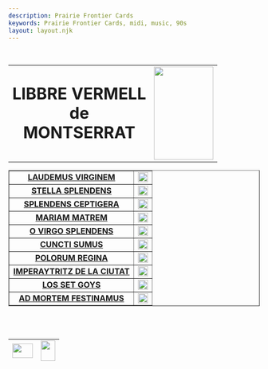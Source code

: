 ```yaml
---
description: Prairie Frontier Cards
keywords: Prairie Frontier Cards, midi, music, 90s
layout: layout.njk
---
```

<body background="/web/20041105171205im_/http://perso.club-internet.fr/brassy/PartMed/LiVerm/cn.jpg">
<a name="ht"></a>  
<center><table border="0" cellspacing="25">
<tr>
<td>
<center><b><font size="+3">LIBBRE VERMELL</font></b>
<br/><b><font size="+3">de</font></b>
<br/><b><font size="+3">MONTSERRAT</font></b></center>
</td>
<td>
<div align="right"><img align="BOTTOM" height="187" src="/assets/perso/images/virg1.gif" width="119" x-claris-useimageheight="" x-claris-useimagewidth=""/></div>
</td>
</tr>
</table></center>
<p>
<center>
</center>
<center><table border="">
<tr>
<td>
<center><b><a href="Livtext.html#LAUDEMUS">LAUDEMUS VIRGINEM</a></b></center>
</td>
<td><a href="/assets/perso/midi/laudemus.MID"><img align="BOTTOM" border="0" height="20" src="/assets/perso/images/musique.gif" width="20"/></a></td>
</tr>
<tr>
<td>
<center><b><a href="Livtext.html#STELLA">STELLA SPLENDENS</a></b></center>
</td>
<td><a href="/assets/perso/midi/stella.MID"><img align="BOTTOM" border="0" height="20" src="/web/20041105171205im_/http://perso.club-internet.fr/brassy/PartMed/LiVerm/musique.gif" width="20"/></a></td>
</tr>
<tr>
<td>
<center><b><a href="Livtext.html#SPLENDENS">SPLENDENS CEPTIGERA</a></b></center>
</td>
<td><a href="/assets/perso/midi/SPLENDENS.MID"><img align="BOTTOM" border="0" height="20" src="/web/20041105171205im_/http://perso.club-internet.fr/brassy/PartMed/LiVerm/musique.gif" width="20"/></a></td>
</tr>
<tr>
<td>
<center><b><a href="Livtext.html#MARIAM">MARIAM MATREM</a></b></center>
</td>
<td><a href="/assets/perso/midi/marmatr.MID"><img align="BOTTOM" border="0" height="20" src="/web/20041105171205im_/http://perso.club-internet.fr/brassy/PartMed/LiVerm/musique.gif" width="20"/></a></td>
</tr>
<tr>
<td>
<center><b><a href="Livtext.html#O">O VIRGO SPLENDENS</a></b></center>
</td>
<td><a href="/assets/perso/midi/ovirgo.MID"><img align="BOTTOM" border="0" height="20" src="/web/20041105171205im_/http://perso.club-internet.fr/brassy/PartMed/LiVerm/musique.gif" width="20"/></a></td>
</tr>
<tr>
<td>
<center><b><a href="Livtext.html#CUNCTI">CUNCTI SUMUS</a></b></center>
</td>
<td><a href="/assets/perso/midi/cuncti.MID"><img align="BOTTOM" border="0" height="20" src="/web/20041105171205im_/http://perso.club-internet.fr/brassy/PartMed/LiVerm/musique.gif" width="20"/></a></td>
</tr>
<tr>
<td>
<center><b><a href="Livtext.html#POLORUM">POLORUM REGINA</a></b></center>
</td>
<td><a href="/assets/perso/midi/polor.MID"><img align="BOTTOM" border="0" height="20" src="/web/20041105171205im_/http://perso.club-internet.fr/brassy/PartMed/LiVerm/musique.gif" width="20"/></a></td>
</tr>
<tr>
<td>
<center><b><a href="Livtext.html#Imperayritz de la ciutat">IMPERAYTRITZ
DE LA CIUTAT</a></b></center>
</td>
<td><a href="/assets/perso/midi/IMPERA.MID"><img align="BOTTOM" border="0" height="20" src="/web/20041105171205im_/http://perso.club-internet.fr/brassy/PartMed/LiVerm/musique.gif" width="20"/></a></td>
</tr>
<tr>
<td>
<center><b><a href="Livtext.html#Los set">LOS SET GOYS</a></b></center>
</td>
<td><a href="/assets/perso/midi/setgoyts.MID"><img align="BOTTOM" border="0" height="20" src="/web/20041105171205im_/http://perso.club-internet.fr/brassy/PartMed/LiVerm/musique.gif" width="20"/></a></td>
</tr>
<tr>
<td>
<center><b><a href="Livtext.html#AD MORTEM">AD MORTEM FESTINAMUS</a></b></center>
</td>
<td><a href="/assets/perso/midi/ADMORT.MID"><img align="BOTTOM" border="0" height="20" src="/web/20041105171205im_/http://perso.club-internet.fr/brassy/PartMed/LiVerm/musique.gif" width="20"/></a></td>
</tr>
</table></center>
<div align="center"><br/>
    
  <table border="0" height="46" width="25%">
<tr>
<td><a href="/web/20041105171205/http://perso.club-internet.fr/brassy/PartMed/Partmed.html"><img border="0" height="29" src="/assets/perso/images/flechret.gif" width="41"/></a></td>
<td><a href="LiVerm.html#ht"><img border="0" height="41" src="/assets/perso/images/flechhaut.gif" width="29"/></a></td>
</tr>
</table>
<p> </p></div>
<p> </p></p></body>